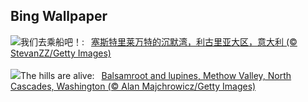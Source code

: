## Bing Wallpaper
![](https://www.bing.com/th?id=OHR.SestriLevante_ZH-CN9286254645_UHD.jpg&w=1000)我们去乘船吧！:&nbsp;&ensp;[塞斯特里莱万特的沉默湾，利古里亚大区，意大利 (© StevanZZ/Getty Images)](https://www.bing.com/th?id=OHR.SestriLevante_ZH-CN9286254645_UHD.jpg)
<br><br/>
![](https://www.bing.com/th?id=OHR.MethowWildflowers_EN-US4937353385_UHD.jpg&w=1000)The hills are alive:&nbsp;&ensp;[Balsamroot and lupines, Methow Valley, North Cascades, Washington (© Alan Majchrowicz/Getty Images)](https://www.bing.com/th?id=OHR.MethowWildflowers_EN-US4937353385_UHD.jpg)
<br><br/>
